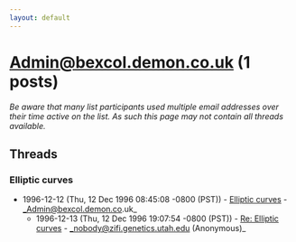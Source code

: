 ```yaml
---
layout: default
---
```


# Admin@bexcol.demon.co.uk (1 posts)

_Be aware that many list participants used multiple email addresses over their time active on the list. As such this page may not contain all threads available._

## Threads

### Elliptic curves
+ 1996-12-12 (Thu, 12 Dec 1996 08:45:08 -0800 (PST)) - [Elliptic curves](/archive/1996/12/c4c12a1f28e055d3b0f04d97dcd50f2b7b0cc269be3dc612d9ba83bedbf519b1) - _Admin@bexcol.demon.co.uk_
  + 1996-12-13 (Thu, 12 Dec 1996 19:07:54 -0800 (PST)) - [Re: Elliptic curves](/archive/1996/12/7c729f4ebdaf305b4f013b60cec659a3e218c96522a2d03843df69c28c56eee1) - _nobody@zifi.genetics.utah.edu (Anonymous)_

